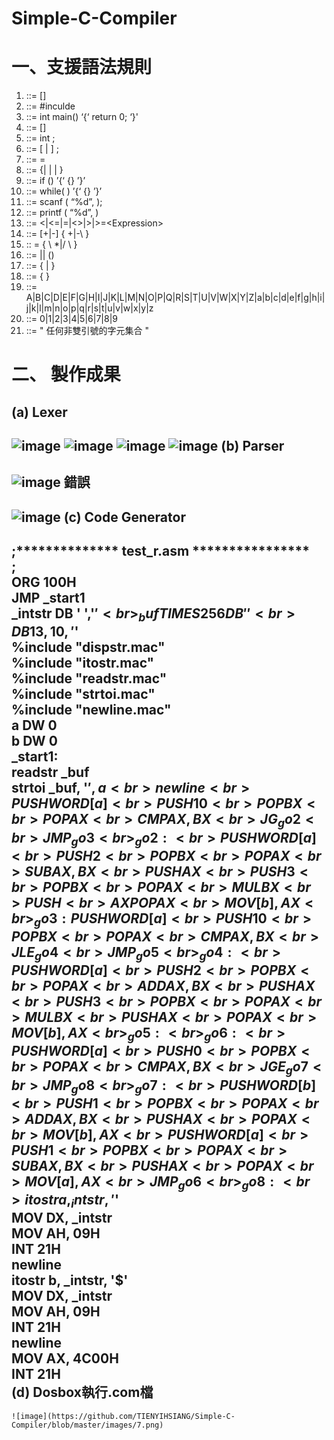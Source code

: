 # Simple-C-Compiler

一、支援語法規則
===
1. <Program> ::= [<ProgramHead>]<MainFunction> <br>
2. <ProgramHead> ::= #inculde <String><br>
3. <MainFunction> ::= int main() ‘{‘ <Block> return 0; ‘}'<br> 
4. <Block> ::= [<IntDeclaration>] <CompoundStatement>  <br>
5. <IntDeclaration> ::= int <IdentifierList> ; <br>
6. <Statement> ::= [<AssignmentStatement> | <WriteStatement>] ;  <br>           
7. <AssignmentStatement> ::= <Identifier> = <Expression><br>
8. <CompoundStatement> ::= {<Statement>| <IfStatement> | <WhileStatement> | <ReadStatement>} <br>
9. <IfStatement> ::= if (<Condition>) ’{‘ {<Statement>} ’}’<br>
10. <WhileStatement> ::= while( <Condition>) ’{‘ {<Statement>} ’}’<br>
11. <ReadStatement> ::= scanf ( “%d”,<Identifier> );     <br>
12. <WriteStatement> ::= printf ( “%d”,<Identifier> )<br>
13. <Condition> ::= <Expression> \<|<=|=|<>|>|>=\<Expression><br>
14. <Expression> ::= [+|-] <Term> { \+|-\ <Term> }<br>
15. <Term> :: = <Factor> { \ *|/ \ <Factor> }<br>
16. <Factor> ::= <Identifier>|<Number>| (<Expression>)<br>
17. <Identifier> ::= <Alpha> { <Alpha> | <Digit> }<br>
18. <Number> ::= <Digit> { <Digit> }<br>
19. <Alpha> ::= A|B|C|D|E|F|G|H|I|J|K|L|M|N|O|P|Q|R|S|T|U|V|W|X|Y|Z|a|b|c|d|e|f|g|h|i|j|k|l|m|n|o|p|q|r|s|t|u|v|w|x|y|z<br>
20. <Digit> ::= 0|1|2|3|4|5|6|7|8|9<br>
21. <String> ::= " 任何非雙引號的字元集合 "<br>




二、	製作成果
===
(a)	Lexer
---
  ![image](https://github.com/TIENYIHSIANG/Simple-C-Compiler/blob/master/images/1.png)
  ![image](https://github.com/TIENYIHSIANG/Simple-C-Compiler/blob/master/images/2.png)
  ![image](https://github.com/TIENYIHSIANG/Simple-C-Compiler/blob/master/images/3.png)
  ![image](https://github.com/TIENYIHSIANG/Simple-C-Compiler/blob/master/images/4.png)
(b)	Parser
---
  ![image](https://github.com/TIENYIHSIANG/Simple-C-Compiler/blob/master/images/5.png)
 錯誤
 ---
  ![image](https://github.com/TIENYIHSIANG/Simple-C-Compiler/blob/master/images/6.png)
(c)	Code Generator
---
;************** test_r.asm ****************<br>
;<br>
	ORG	100H<br>
	JMP	_start1<br>
_intstr	DB	'     ','$'<br>
_buf	TIMES 256 DB ' '<br>
	DB 13,10,'$'<br>
%include	"dispstr.mac"<br>
%include	"itostr.mac"<br>
%include	"readstr.mac"<br>
%include	"strtoi.mac"<br>
%include	"newline.mac"<br>
a	DW	0<br>
b	DW	0<br>
_start1:<br>
	readstr	_buf<br>
	strtoi	_buf, '$', a<br>
	newline<br>
	PUSH		WORD [a]<br>
	PUSH		10<br>
	POP		BX<br>
	POP		AX<br>
	CMP		AX, BX<br>
	JG		_go2<br>
	JMP		_go3<br>
_go2:<br>
	PUSH		WORD [a]<br>
	PUSH		2<br>
	POP		BX<br>
	POP		AX<br>
	SUB		AX, BX<br>
	PUSH		AX<br>
	PUSH		3<br>
	POP		BX<br>
	POP		AX<br>
	MUL		BX<br>
	PUSH		<br>AX
	POP		AX<br>
	MOV		[b], AX<br>
_go3:
	PUSH		WORD [a]<br>
	PUSH		10<br>
	POP		BX<br>
	POP		AX<br>
	CMP		AX, BX<br>
	JLE		_go4<br>
	JMP		_go5<br>
_go4:<br>
	PUSH		WORD [a]<br>
	PUSH		2<br>
	POP		BX<br>
	POP		AX<br>
	ADD		AX, BX<br>
	PUSH		AX<br>
	PUSH		3<br>
	POP		BX<br>
	POP		AX<br>
	MUL		BX<br>
	PUSH		AX<br>
	POP		AX<br>
	MOV		[b], AX<br>
_go5:<br>
_go6:<br>
	PUSH		WORD [a]<br>
	PUSH		0<br>
	POP		BX<br>
	POP		AX<br>
	CMP		AX, BX<br>
	JGE		_go7<br>
	JMP		_go8<br>
_go7:<br>
	PUSH		WORD [b]<br>
	PUSH		1<br>
	POP		BX<br>
	POP		AX<br>
	ADD		AX, BX<br>
	PUSH		AX<br>
	POP		AX<br>
	MOV		[b], AX<br>
	PUSH		WORD [a]<br>
	PUSH		1<br>
	POP		BX<br>
	POP		AX<br>
	SUB		AX, BX<br>
	PUSH		AX<br>
	POP		AX<br>
	MOV		[a], AX<br>
	JMP		_go6<br>
_go8:<br>
	itostr	a, _intstr, '$'<br>
	MOV		DX, _intstr<br>
	MOV		AH, 09H<br>
	INT		21H<br>
	newline<br>
	itostr	b, _intstr, '$'<br>
	MOV		DX, _intstr<br>
	MOV		AH, 09H<br>
	INT		21H<br>
	newline<br>
	MOV		AX, 4C00H<br>
	INT		21H<br>
(d)	Dosbox執行.com檔
---
    ![image](https://github.com/TIENYIHSIANG/Simple-C-Compiler/blob/master/images/7.png)
